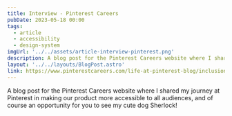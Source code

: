 ```yaml
---
title: Interview - Pinterest Careers 
pubDate: 2023-05-18 00:00
tags:
  - article
  - accessibility
  - design-system
imgUrl: '../../assets/article-interview-pinterest.png'
description: A blog post for the Pinterest Careers website where I shared my journey at Pinterest in making our product more accessible to all audiences, and of course an opportunity for you to see my cute dog Sherlock! 
layout: '../../layouts/BlogPost.astro'
link: https://www.pinterestcareers.com/life-at-pinterest-blog/inclusion-diversity/people-behind-the-product-cintia-romero-pinterest-product-designer/
---
```


A blog post for the Pinterest Careers website where I shared my journey at Pinterest in making our product more accessible to all audiences, and of course an opportunity for you to see my cute dog Sherlock! 
